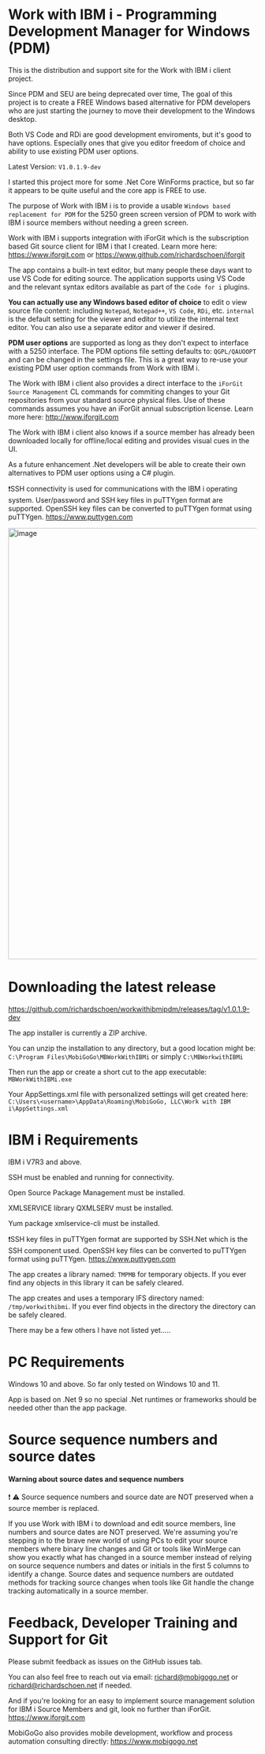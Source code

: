 # Work with IBM i - Programming Development Manager for Windows (PDM)
This is the distribution and support site for the Work with IBM i client project. 

Since PDM and SEU are being deprecated over time, The goal of this project is to create a FREE Windows based alternative for PDM developers who are just starting the journey to move their development to the Windows desktop.   

Both VS Code and RDi are good development enviroments, but it's good to have options. Especially ones that give you editor freedom of choice and ability to use existing PDM user options. 

Latest Version: ```V1.0.1.9-dev```
   
I started this project more for some .Net Core WinForms practice, but so far it appears to be quite useful and the core app is FREE to use. 

The purpose of Work with IBM i is to provide a usable ```Windows based replacement for PDM``` for the 5250 green screen version of PDM to work with IBM i source members without needing a green screen. 

Work with IBM i supports integration with iForGit which is the subscription based Git source client for IBM i that I created. Learn more here: https://www.iforgit.com or https://www.github.com/richardschoen/iforgit

The app contains a built-in text editor, but many people these days want to use VS Code for editing source. The application supports using VS Code and the relevant syntax editors available as part of the ```Code for i``` plugins.

**You can actually use any Windows based editor of choice** to edit o view source file content: including ```Notepad```, ```Notepad++```, ```VS Code```, ```RDi```, etc. ```internal``` is the default setting for the viewer and editor to utilize the internal text editor. You can also use a separate editor and viewer if desired.  

**PDM user options** are supported as long as they don't expect to interface with a 5250 interface. The PDM options file setting defaults to: ```QGPL/QAUOOPT``` and can be changed in the settings file. This is a great way to re-use your existing PDM user option commands from Work with IBM i.

The Work with IBM i client also provides a direct interface to the ```iForGit Source Management``` CL commands for commiting changes to your Git repositories from your standard source physical files. Use of these commands assumes you have an iForGit annual subscription license. Learn more here: http://www.iforgit.com

The Work with IBM i client also knows if a source member has already been downloaded locally for offline/local editing and provides visual cues in the UI.

As a future enhancement .Net developers will be able to create their own alternatives to PDM user options using a C# plugin.

❗SSH connectivity is used for communications with the IBM i operating system. User/password and SSH key files in puTTYgen format are supported. OpenSSH key files can be converted to puTTYgen format using puTTYgen. https://www.puttygen.com    

<img width="872" alt="image" src="https://user-images.githubusercontent.com/9791508/188206784-4e06bbce-bdd4-430a-8553-ff5891dc5881.png">

# Downloading the latest release 
https://github.com/richardschoen/workwithibmipdm/releases/tag/v1.0.1.9-dev

The app installer is currently a ZIP archive.    

You can unzip the installation to any directory, but a good location might be: ```C:\Program Files\MobiGoGo\MBWorkWithIBMi``` or simply ```C:\MBWorkwithIBMi```   

Then run the app or create a short cut to the app executable:
```MBWorkWithIBMi.exe```

Your AppSettings.xml file with personalized settings will get created here:
```C:\Users\<username>\AppData\Roaming\MobiGoGo, LLC\Work with IBM i\AppSettings.xml```

# IBM i Requirements
IBM i V7R3 and above.

SSH must be enabled and running for connectivity.

Open Source Package Management must be installed.

XMLSERVICE library QXMLSERV must be installed.   

Yum package xmlservice-cli must be installed.   

❗SSH key files in puTTYgen format are supported by SSH.Net which is the SSH component used. OpenSSH key files can be converted to puTTYgen format using puTTYgen. https://www.puttygen.com    

The app creates a library named: ```TMPMB``` for temporary objects. If you ever find any objects in this library it can be safely cleared.   

The app creates and uses a temporary IFS directory named: ```/tmp/workwithibmi```. If you ever find objects in the directory the directory can be safely cleared.    

There may be a few others I have not listed yet.....

# PC Requirements
Windows 10 and above. So far only tested on Windows 10 and 11.   

App is based on .Net 9 so no special .Net runtimes or frameworks should be needed other than the app package.

# Source sequence numbers and source dates
#### Warning about source dates and sequence numbers
❗ ⚠️ Source sequence numbers and source date are NOT preserved when a source member is replaced.    

If you use Work with IBM i to download and edit source members, line numbers and source dates are NOT preserved. We're assuming you're stepping in to the brave new world of using PCs to edit your source members where binary line changes and Git or tools like WinMerge can show you exactly what has changed in a source member instead of relying on source sequence numbers and dates or initials in the first 5 columns to identify a change. Source dates and sequence numbers are outdated methods for tracking source changes when tools like Git handle the change tracking automatically in a source member.   

# Feedback, Developer Training and Support for Git
Please submit feedback as issues on the GitHub issues tab.

You can also feel free to reach out via email:  richard@mobigogo.net or richard@richardschoen.net if needed.   


And if you're looking for an easy to implement source management solution for IBM i Source Members and git, look no further than iForGit. https://www.iforgit.com

MobiGoGo also provides mobile development, workflow and process automation consulting directly: https://www.mobigogo.net
